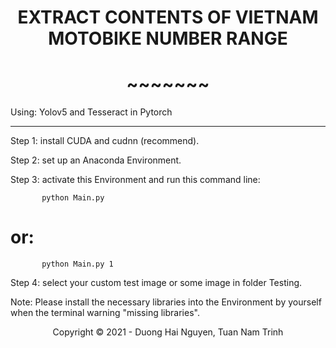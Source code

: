 <!-- Title -->
<h1 align="center"><b>EXTRACT CONTENTS OF VIETNAM MOTOBIKE NUMBER RANGE</b></h1>
<h1 align="center"><b>~~~~~~~</b></h1>

Using: Yolov5 and Tesseract in Pytorch

---------------------------------------------------------------------------------------------

Step 1: install CUDA and cudnn (recommend).

Step 2: set up an Anaconda Environment.

Step 3: activate this Environment and run this command line:

           python Main.py 

# or:  <if you want to save your Result>     
    
           python Main.py 1

Step 4: select your custom test image or some image in folder Testing.
           
Note: Please install the necessary libraries into the Environment by yourself when the terminal warning "missing libraries".

<!-- Footer -->
<p align='center'>Copyright © 2021 - Duong Hai Nguyen, Tuan Nam Trinh</p>
